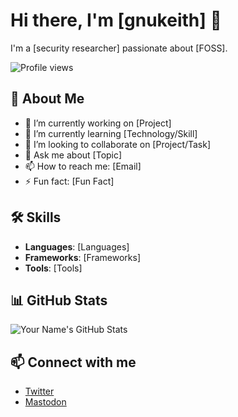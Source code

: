 # Hi there, I'm [gnukeith] 👋

I'm a [security researcher] passionate about [FOSS]. 

![Profile views](https://gpvc.arturio.dev/gnukeith)

## 🚀 About Me

- 🔭 I’m currently working on [Project]
- 🌱 I’m currently learning [Technology/Skill]
- 👯 I’m looking to collaborate on [Project/Task]
- 💬 Ask me about [Topic]
- 📫 How to reach me: [Email]
- ⚡ Fun fact: [Fun Fact]

## 🛠️ Skills

- **Languages**: [Languages]
- **Frameworks**: [Frameworks]
- **Tools**: [Tools]

## 📊 GitHub Stats

![Your Name's GitHub Stats](https://github-readme-stats.vercel.app/api?username=gnukeith&show_icons=true&theme=radical)

## 📫 Connect with me

- [Twitter](https://x.com/gnukeith)
- [Mastodon](https://mastodon.social/@keith684)




